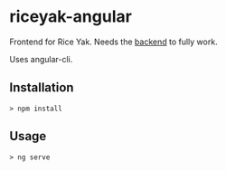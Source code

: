 # riceyak-angular

Frontend for Rice Yak. Needs the [backend](https://github.com/rice-apps/riceyak-expressjs/) to fully work.

Uses angular-cli.

## Installation

`> npm install`

## Usage

`> ng serve`

